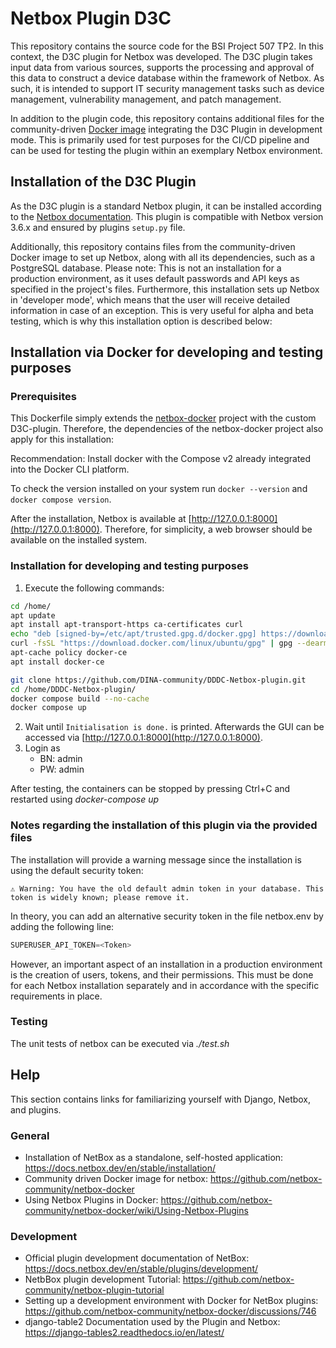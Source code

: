 # Netbox Plugin D3C

This repository contains the source code for the BSI Project 507 TP2. In this context, the D3C plugin for Netbox was developed.
The D3C plugin takes input data from various sources, supports the processing and approval of this data to construct a device database
within the framework of Netbox. As such, it is intended to support IT security management tasks such as device management, vulnerability management, and patch management.

In addition to the plugin code, this repository contains additional files for the community-driven [Docker image](https://github.com/netbox-community/netbox-docker) integrating the D3C Plugin in development mode. This is primarily used for test purposes for the CI/CD pipeline and can be used for testing the plugin within an exemplary Netbox environment.

## Installation of the D3C Plugin

As the D3C plugin is a standard Netbox plugin, it can be installed according to the [Netbox documentation](https://docs.netbox.dev/en/stable/plugins/#installing-plugins). This plugin is compatible with Netbox version 3.6.x and ensured by plugins `setup.py` file.

Additionally, this repository contains files from the community-driven Docker image to set up Netbox, along with all its dependencies, such as a PostgreSQL database. Please note: This is not an installation for a production environment, as it uses default passwords and API keys as specified in the project's files. Furthermore, this installation sets up Netbox in 'developer mode', which means that the user will receive detailed information in case of an exception. This is very useful for alpha and beta testing, which is why this installation option is described below:

## Installation via Docker for developing and testing purposes

### Prerequisites

This Dockerfile simply extends the [netbox-docker](https://github.com/netbox-community/netbox-docker) project with the custom D3C-plugin. Therefore, the dependencies of the netbox-docker project also apply for this installation:

Recommendation: Install docker with the Compose v2 already integrated into the Docker CLI platform.

To check the version installed on your system run `docker --version` and `docker compose version`.

After the installation, Netbox is available at [http://127.0.0.1:8000](http://127.0.0.1:8000).
Therefore, for simplicity, a web browser should be available on the installed system.

### Installation for developing and testing purposes

1. Execute the following commands:

```bash
cd /home/
apt update
apt install apt-transport-https ca-certificates curl
echo "deb [signed-by=/etc/apt/trusted.gpg.d/docker.gpg] https://download.docker.com/linux/ubuntu $(lsb_release -cs) stable" | tee /etc/apt/sources.list.d/docker.list
curl -fsSL "https://download.docker.com/linux/ubuntu/gpg" | gpg --dearmor | tee /etc/apt/trusted.gpg.d/docker.gpg > /dev/null
apt-cache policy docker-ce
apt install docker-ce
```

```bash
git clone https://github.com/DINA-community/DDDC-Netbox-plugin.git
cd /home/DDDC-Netbox-plugin/
docker compose build --no-cache
docker compose up
```

2. Wait until `Initialisation is done.` is printed. Afterwards the GUI can be accessed via [http://127.0.0.1:8000](http://127.0.0.1:8000).
3. Login as
    - BN: admin
    - PW: admin

After testing, the containers can be stopped by pressing Ctrl+C and restarted using *docker-compose up*

### Notes regarding the installation of this plugin via the provided files

The installation will provide a warning message since the installation is using the default security token:

```text
⚠️ Warning: You have the old default admin token in your database. This token is widely known; please remove it.
```

In theory, you can add an alternative security token in the file netbox.env by adding the following line:

```python
SUPERUSER_API_TOKEN=<Token>
```

However, an important aspect of an installation in a production environment is the creation of users, tokens, and their permissions. This must be done for each Netbox installation separately and in accordance with the specific requirements in place.

### Testing

The unit tests of netbox can be executed via *./test.sh*

## Help

This section contains links for familiarizing yourself with Django, Netbox, and plugins.

### General

- Installation of NetBox as a standalone, self-hosted application: <https://docs.netbox.dev/en/stable/installation/>
- Community driven Docker image for netbox: <https://github.com/netbox-community/netbox-docker>
- Using Netbox Plugins in Docker: <https://github.com/netbox-community/netbox-docker/wiki/Using-Netbox-Plugins>

### Development

- Official plugin development documentation of NetBox: <https://docs.netbox.dev/en/stable/plugins/development/>
- NetbBox plugin development Tutorial: <https://github.com/netbox-community/netbox-plugin-tutorial>
- Setting up a development environment with Docker for NetBox plugins: <https://github.com/netbox-community/netbox-docker/discussions/746>
- django-table2 Documentation used by the Plugin and Netbox: <https://django-tables2.readthedocs.io/en/latest/>
